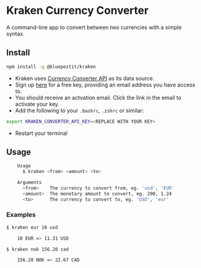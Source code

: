 # Kraken Currency Converter

A command-line app to convert between two currencies with a simple syntax.

## Install
```bash
npm install -g @bluepostit/kraken
```

* Kraken uses [Currency Converter API](https://www.currencyconverterapi.com/) as its data source.
* Sign up [here](https://free.currencyconverterapi.com/free-api-key) for a free key, providing an email address you have access to.
* You should receive an actvation email. Click the link in the email to activate your key.
* Add the following to your `.bashrc`, `.zshrc` or similar:

```bash
export KRAKEN_CONVERTER_API_KEY=<REPLACE WITH YOUR KEY>
```

* Restart your terminal

## Usage

```bash
    Usage
      $ kraken <from> <amount> <to>

    Arguments
      <from>    The currency to convert from, eg. 'usd', 'EUR'
      <amount>  The monetary amount to convert, eg. 200, 1.24
      <to>      The currency to convert to, eg. 'USD', 'eur'
```

### Examples

```bash
$ kraken eur 10 usd

    10 EUR => 11.31 USD
```

```bash
$ kraken nok 156.28 cad

    156.28 NOK => 22.67 CAD
```
